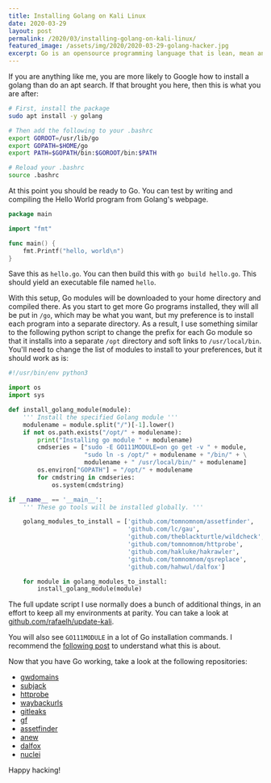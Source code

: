 ```yaml
---
title: Installing Golang on Kali Linux
date: 2020-03-29
layout: post
permalink: /2020/03/installing-golang-on-kali-linux/
featured_image: /assets/img/2020/2020-03-29-golang-hacker.jpg
excerpt: Go is an opensource programming language that is lean, mean and built for concurrency. Large numbers of hacking tools are built in this language and it is becoming the default for automation tools as well. Here is the process to get it running in Kali Linux.
---
```


If you are anything like me, you are more likely to Google how to install a golang than do an apt search. If that brought you here, then this is what you are after:

``` sh
# First, install the package
sudo apt install -y golang

# Then add the following to your .bashrc
export GOROOT=/usr/lib/go
export GOPATH=$HOME/go
export PATH=$GOPATH/bin:$GOROOT/bin:$PATH

# Reload your .bashrc
source .bashrc
```

At this point you should be ready to Go. You can test by writing and compiling the Hello World program from Golang's webpage.

``` go
package main

import "fmt"

func main() {
	fmt.Printf("hello, world\n")
}
```

Save this as `hello.go`. You can then build this with `go build hello.go`. This should yield an executable file named `hello`.

With this setup, Go modules will be downloaded to your home directory and compiled there. As you start to get more Go programs installed, they will all be put in `/go`, which may be what you want, but my preference is to install each program into a separate directory. As a result, I use something similar to the following python script to change the prefix for each Go module so that it installs into a separate `/opt` directory and soft links to `/usr/local/bin`. You'll need to change the list of modules to install to your preferences, but it should work as is:

``` python
#!/usr/bin/env python3

import os
import sys

def install_golang_module(module):
    ''' Install the specified Golang module '''
    modulename = module.split("/")[-1].lower()
    if not os.path.exists("/opt/" + modulename):
        print("Installing go module " + modulename)
        cmdseries = ["sudo -E GO111MODULE=on go get -v " + module,
                     "sudo ln -s /opt/" + modulename + "/bin/" + \
                     modulename + " /usr/local/bin/" + modulename]
        os.environ["GOPATH"] = "/opt/" + modulename
        for cmdstring in cmdseries:
            os.system(cmdstring)

if __name__ == '__main__':
    ''' These go tools will be installed globally. '''

    golang_modules_to_install = ['github.com/tomnomnom/assetfinder',
                                 'github.com/lc/gau',
                                 'github.com/theblackturtle/wildcheck',
                                 'github.com/tomnomnom/httprobe',
                                 'github.com/hakluke/hakrawler',
                                 'github.com/tomnomnom/qsreplace',
                                 'github.com/hahwul/dalfox']

    for module in golang_modules_to_install:
        install_golang_module(module)
```

The full update script I use normally does a bunch of additional things, in an effort to keep all my environments at parity. You can take a look at [github.com/rafaelh/update-kali](https://github.com/rafaelh/update-kali).

You will also see `GO111MODULE` in a lot of Go installation commands. I recommend the [following post](https://maelvls.dev/go111module-everywhere/) to understand what this is about.

Now that you have Go working, take a look at the following repositories:

* [gwdomains](https://github.com/fuzzerk/gwdomains)
* [subjack](https://github.com/haccer/subjack)
* [httprobe](https://github.com/tomnomnom/httprobe)
* [waybackurls](https://github.com/tomnomnom/waybackurls)
* [gitleaks](https://github.com/zricethezav/gitleaks)
* [gf](https://github.com/tomnomnom/gf)
* [assetfinder](https://github.com/tomnomnom/assetfinder)
* [anew](https://github.com/tomnomnom/anew)
* [dalfox](https://github.com/hahwul/dalfox)
* [nuclei](https://github.com/projectdiscovery/nuclei)

Happy hacking!
